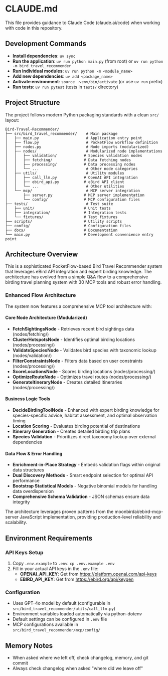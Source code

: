# CLAUDE.md

This file provides guidance to Claude Code (claude.ai/code) when working with code in this repository.

## Development Commands

- **Install dependencies**: `uv sync`
- **Run the application**: `uv run python main.py` (from root) or `uv run python -m bird_travel_recommender`
- **Run individual modules**: `uv run python -m <module_name>`
- **Add new dependencies**: `uv add <package_name>`
- **Activate environment**: `source .venv/bin/activate` (or use `uv run` prefix)
- **Run tests**: `uv run pytest` (tests in `tests/` directory)

## Project Structure

The project follows modern Python packaging standards with a clean `src/` layout:

```
Bird-Travel-Recommender/
├── src/bird_travel_recommender/    # Main package
│   ├── main.py                     # Application entry point
│   ├── flow.py                     # PocketFlow workflow definition  
│   ├── nodes.py                    # Node imports (modularized)
│   ├── nodes/                      # Modularized node implementations
│   │   ├── validation/            # Species validation nodes
│   │   ├── fetching/              # Data fetching nodes
│   │   ├── processing/            # Data processing nodes
│   │   └── ...                     # Other node categories
│   ├── utils/                      # Utility modules
│   │   ├── call_llm.py            # OpenAI API integration
│   │   ├── ebird_api.py           # eBird API client
│   │   └── ...                     # Other utilities
│   └── mcp/                        # MCP server integration
│       ├── server.py              # MCP server implementation
│       └── config/                # MCP configuration files
├── tests/                          # Test suite
│   ├── unit/                      # Unit tests
│   ├── integration/               # Integration tests
│   └── fixtures/                  # Test fixtures
├── scripts/                       # Utility scripts
├── config/                        # Configuration files
├── docs/                          # Documentation
└── main.py                        # Development convenience entry point
```

## Architecture Overview

This is a sophisticated PocketFlow-based Bird Travel Recommender system that leverages eBird API integration and expert birding knowledge. The architecture has evolved from a simple Q&A flow to a comprehensive birding travel planning system with 30 MCP tools and robust error handling.

### Enhanced Flow Architecture

The system now features a comprehensive MCP tool architecture with:

#### Core Node Architecture (Modularized)
- **FetchSightingsNode** - Retrieves recent bird sightings data (nodes/fetching/)
- **ClusterHotspotsNode** - Identifies optimal birding locations (nodes/processing/)
- **ValidateSpeciesNode** - Validates bird species with taxonomic lookup (nodes/validation/)
- **FilterConstraintsNode** - Filters data based on user constraints (nodes/processing/)
- **ScoreLocationsNode** - Scores birding locations (nodes/processing/)
- **OptimizeRouteNode** - Optimizes travel routes (nodes/processing/)
- **GenerateItineraryNode** - Creates detailed itineraries (nodes/processing/)

#### Business Logic Tools
- **DecideBirdingToolNode** - Enhanced with expert birding knowledge for species-specific advice, habitat assessment, and optimal observation timing
- **Location Scoring** - Evaluates birding potential of destinations
- **Itinerary Generation** - Creates detailed birding trip plans
- **Species Validation** - Prioritizes direct taxonomy lookup over external dependencies

#### Data Flow & Error Handling
- **Enrichment-in-Place Strategy** - Embeds validation flags within original data structures
- **Dual Discovery Methods** - Smart endpoint selection for optimal API performance  
- **Bootstrap Statistical Models** - Negative binomial models for handling data overdispersion
- **Comprehensive Schema Validation** - JSON schemas ensure data integrity

The architecture leverages proven patterns from the moonbirdai/ebird-mcp-server JavaScript implementation, providing production-level reliability and scalability.

## Environment Requirements

### API Keys Setup
1. Copy `.env.example` to `.env`: `cp .env.example .env`
2. Fill in your actual API keys in the `.env` file:
   - **OPENAI_API_KEY**: Get from https://platform.openai.com/api-keys
   - **EBIRD_API_KEY**: Get from https://ebird.org/api/keygen

### Configuration
- Uses GPT-4o model by default (configurable in `src/bird_travel_recommender/utils/call_llm.py`)
- Environment variables loaded automatically via python-dotenv
- Default settings can be configured in `.env` file
- MCP configurations available in `src/bird_travel_recommender/mcp/config/`

## Memory Notes
- When asked where we left off, check changelog, memory, and git commit
- Always check changelog when asked "where did we leave off"